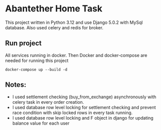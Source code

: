 # Abantether Home Task

This project written in Python 3.12 and use Django 5.0.2 with MySql database. Also used celery and redis for broker.

## Run project

All services running in docker. Then Docker and docker-compose are needed for running this project
```commandline
docker-compose up --build -d
```

## Notes:
* I used settlement checking (buy_from_exchange) asynchronously with celery task in every order creation.
* I used database row level locking for settlement checking and prevent race condition with skip locked rows in every task running.
* I used database row level locking and F object in django for updating balance value for each user
